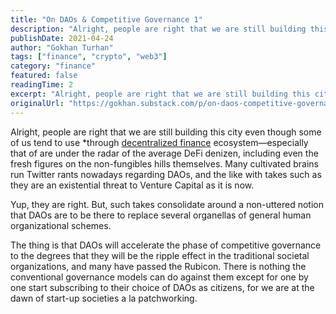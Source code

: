 ```yaml
---
title: "On DAOs & Competitive Governance 1"
description: "Alright, people are right that we are still building this city even though some of us tend to use decentralized finance ecosystem tools."
publishDate: 2021-04-24
author: "Gokhan Turhan"
tags: ["finance", "crypto", "web3"]
category: "finance"
featured: false
readingTime: 2
excerpt: "Alright, people are right that we are still building this city even though some of us tend to use decentralized finance ecosystem tools. Many cultivated brains run Twitter rants nowadays regarding DAOs."
originalUrl: "https://gokhan.substack.com/p/on-daos-competitive-governance-1"
---
```


Alright, people are right that we are still building this city even though some of us tend to use <YouTubeEmbed id="K1b8AhIsSYQ" /> *through [decentralized finance](https://thedefiant.io/defi-101/) ecosystem—especially that of <YouTubeEmbed id="bWqhn1hXvVc" /> are under the radar of the average DeFi denizen, including even the fresh figures on the non-fungibles hills themselves. Many cultivated brains run Twitter rants nowadays regarding DAOs, and the like with takes such as they are an existential threat to Venture Capital as it is now.

Yup, they are right. But, such takes consolidate around a non-uttered notion that DAOs are to be there to replace several organellas of general human organizational schemes.

The thing is that DAOs will accelerate the phase of competitive governance to the degrees that they will be the ripple effect in the traditional societal organizations, and many have passed the Rubicon. There is nothing the conventional governance models can do against them except for one by one start subscribing to their choice of DAOs as citizens, for we are at the dawn of start-up societies a la patchworking.